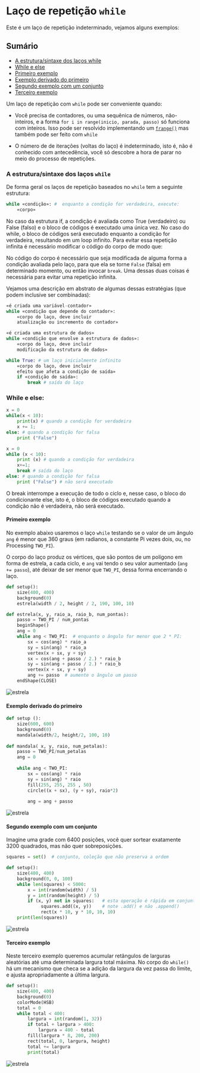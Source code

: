 # Laço de repetição `while`
Este é um laço de repetição indeterminado, vejamos alguns exemplos:

## Sumário

- [A estrutura/sintaxe dos laços while](#a-estrutura/sintaxe-dos-laços-while)
- [While e else](#while-e-else)
- [Primeiro exemplo](#primeiro-exemplo)
- [Exemplo derivado do primeiro](#exemplo-derivado-do-primeiro)
- [Segundo exemplo com um conjunto](#segundo-exemplo-com-um-conjunto)
- [Terceiro exemplo](#terceiro-exemplo)


Um laço de repetição com `while` pode ser conveniente quando:

- Você precisa de contadores, ou uma sequênica de números, não-inteiros, e a forma `for i in range(inicio, parada, passo)` só funciona com inteiros. Isso pode ser resolvido implementando um [`frange()`](java_para_python.md#implementando-um-range-com-passos-não-inteiros) mas também pode ser feito com `while`

- O número de de iterações (voltas do laço) é indeterminado, isto é, não é conhecido com antecedência, você só descobre a hora de parar no meio do processo de repetições.

### A estrutura/sintaxe dos laços `while`

De forma geral os laços de repetição baseados no `while` tem a seguinte estrutura: 

```python 
while «condição»: #  enquanto a condição for verdadeira, execute:
    «corpo» 
```
No caso da estrutura if, a condição é avaliada como True (verdadeiro) ou False (falso) e o bloco de códigos é executado uma única vez. No caso do while, o bloco de códigos será executado enquanto a condição for verdadeira, resultando em um loop infinito. Para evitar essa repetição infinita é necessário modificar o código do corpo de modo que:

No código do corpo é necessário que seja modificada de alguma forma a condição avaliada pelo laço, para que ela se torne `False` (falsa) em determinado momento, ou então invocar `break`. Uma dessas duas coisas é necessária para evitar uma repetição infinita.

Vejamos uma descrição em abstrato de algumas dessas estratégias (que podem inclusive ser combinadas):

```python
«é criada uma variável-contador» 
while «condição que depende do contador»:
    «corpo do laço, deve incluir 
    atualização ou incremento do contador»     
```

```python
«é criada uma estrutura de dados» 
while «condição que envolve a estrutura de dados»:
    «corpo do laço, deve incluir
    modificação da estrutura de dados»      
```

```python
while True: # um laço inicialmente infinito
    «corpo do laço, deve incluir
    efeito que afeta a condição de saída»
    if «condição de saída»:
        break # saída do laço    
```
### While e else: 

```python
x = 0
while(x < 10):
    print(x) # quando a condição for verdadeira
    x += 1;
else: # quando a condição for falsa
    print ("False")

x = 0
while (x < 10):
    print (x) # quando a condição for verdadeira
    x+=1;
    break # saída do laço
else: # quando a condição for falsa
    print ("False") # não será executado
```

O break interrompe a execução de todo o ciclo e, nesse caso, o bloco do condicionante else, isto é, o bloco de códigos executado quando a condição não é verdadeira, não será executado.


#### Primeiro exemplo

No exemplo abaixo usaremos o laço `while` testando se o valor de um ângulo `ang` é menor que 360 graus (em radianos, a constante Pi vezes dois, ou, no Processing `TWO_PI`). 

O corpo do laço produz os vértices, que são pontos de um polígono em forma de estrela, a cada ciclo, e `ang` vai tendo o seu valor aumentado (`ang += passo`), até deixar de ser menor que `TWO_PI`, dessa forma encerrando o laço.

```python
def setup():
    size(400, 400)
    background(0)
    estrela(width / 2, height / 2, 190, 100, 10)

def estrela(x, y, raio_a, raio_b, num_pontas):
    passo = TWO_PI / num_pontas
    beginShape()
    ang = 0
    while ang < TWO_PI:  # enquanto o ângulo for menor que 2 * PI:
        sx = cos(ang) * raio_a
        sy = sin(ang) * raio_a
        vertex(x + sx, y + sy)
        sx = cos(ang + passo / 2.) * raio_b
        sy = sin(ang + passo / 2.) * raio_b
        vertex(x + sx, y + sy)
        ang += passo  # aumente o ângulo um passo
    endShape(CLOSE)
```

![estrela](assets/estrela.png)

#### Exemplo derivado do primeiro

```python
def setup ():
    size(600, 600)
    background(0)
    mandala(width/2, height/2, 100, 10)
    
def mandala( x, y, raio, num_petalas): 
    passo = TWO_PI/num_petalas
    ang = 0
        
    while ang < TWO_PI:
        sx = cos(ang) * raio
        sy = sin(ang) * raio
        fill(255, 255, 255 , 50)
        circle((x + sx), (y + sy), raio*2)
        
        ang = ang + passo
```
![estrela](assets/while_set.png)

#### Segundo exemplo com um conjunto

Imagine uma grade com 6400 posições, vocẽ quer sortear exatamente 3200 quadrados, mas não quer sobreposições.

```python
squares = set()  # conjunto, coleção que não preserva a ordem

def setup():
    size(400, 400)
    background(0, 0, 100)
    while len(squares) < 5000:
        x = int(random(width) / 5)
        y = int(random(height) / 5)
        if (x, y) not in squares:   # esta operação é rápida em conjuntos
             squares.add((x, y))    # note .add() e não .append()
             rect(x * 10, y * 10, 10, 10)
    print(len(squares))    
```

![estrela](assets/while_set.png)

#### Terceiro exemplo

Neste terceiro exemplo queremos acumular retângulos de larguras aleatórias até uma determinada largura total máxima. No corpo do `while()`
há um mecanismo que checa se a adição da largura da vez passa do limite, e ajusta apropriadamente a última largura.

```python
def setup():
    size(400, 400)
    background(0)
    colorMode(HSB)
    total = 0
    while total < 400:
        largura = int(random(1, 32))
        if total + largura > 400:
            largura = 400 - total
        fill(largura * 8, 200, 200)
        rect(total, 0, largura, height)
        total += largura
        print(total)
```

![estrela](assets/while_add.png)
